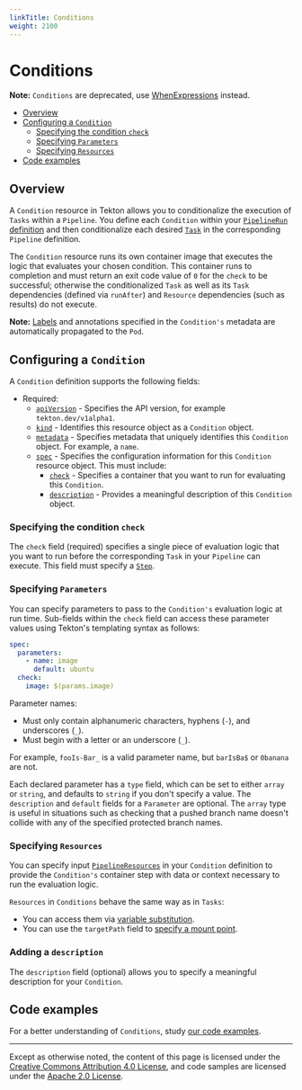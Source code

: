 ```yaml
---
linkTitle: Conditions
weight: 2100
---
```

# Conditions

**Note:** `Conditions` are deprecated, use [WhenExpressions](/vault/Pipelines-v0.24.3/pipelines/#guard-task-execution-using-whenexpressions) instead. 

- [Overview](#overview)
- [Configuring a `Condition`](#configuring-a-condition)
  - [Specifying the condition `check`](#specifying-the-condition-check)
  - [Specifying `Parameters`](#specifying-parameters)
  - [Specifying `Resources`](#specifying-resources)
- [Code examples](#code-examples)

## Overview

A `Condition` resource in Tekton allows you to conditionalize the execution of `Tasks` within a `Pipeline`.
You define each `Condition` within your [`PipelineRun` definition](/vault/Pipelines-v0.24.3/pipelineruns/) and then conditionalize
each desired [`Task`](/vault/Pipelines-v0.24.3/tasks/) in the corresponding `Pipeline` definition. 

The `Condition` resource runs its own container image that executes the logic that evaluates your chosen condition.
This container runs to completion and must return an exit code value of `0` for the `check` to be successful; otherwise
the conditionalized `Task` as well as its `Task` dependencies (defined via `runAfter`) and `Resource` dependencies
(such as results) do not execute.

**Note:** [Labels](/vault/Pipelines-v0.24.3/labels/) and annotations specified in the `Condition's` metadata are automatically
propagated to the `Pod`.

## Configuring a `Condition`

A `Condition` definition supports the following fields:

- Required:
  - [`apiVersion`][kubernetes-overview] - Specifies the API version, for example
    `tekton.dev/v1alpha1`.
  - [`kind`][kubernetes-overview] - Identifies this resource object as a `Condition` object.
  - [`metadata`][kubernetes-overview] - Specifies metadata that uniquely identifies this
    `Condition` object. For example, a `name`.
  - [`spec`][kubernetes-overview] - Specifies the configuration information for
    this `Condition` resource object. This must include:
    - [`check`](#check) - Specifies a container that you want to run for evaluating this `Condition`.
    - [`description`](#description) - Provides a meaningful description of this `Condition` object.

[kubernetes-overview]:
  https://kubernetes.io/docs/concepts/overview/working-with-objects/kubernetes-objects/#required-fields

### Specifying the condition `check` 

The `check` field (required) specifies a single piece of evaluation logic that you want to run before the
corresponding `Task` in your `Pipeline` can execute. This field must specify a [`Step`](/vault/Pipelines-v0.24.3/tasks/#steps). 

### Specifying `Parameters`

You can specify parameters to pass to the `Condition's` evaluation logic at run time. 
Sub-fields within the `check` field can access these parameter values using Tekton's templating
syntax as follows:

```yaml
spec:
  parameters:
    - name: image
      default: ubuntu
  check:
    image: $(params.image)
```

Parameter names:
- Must only contain alphanumeric characters, hyphens (`-`), and underscores (`_`).
- Must begin with a letter or an underscore (`_`).

For example, `fooIs-Bar_` is a valid parameter name, but `barIsBa$` or `0banana` are not.

Each declared parameter has a `type` field, which can be set to either `array` or `string`, and
defaults to `string` if you don't specify a value. The `description` and `default` fields for a
`Parameter` are optional. The `array` type is useful in situations such as checking that a pushed
branch name doesn't collide with any of the specified protected branch names.

### Specifying `Resources`

You can specify input [`PipelineResources`](/vault/Pipelines-v0.24.3/resources/) in your `Condition` definition to 
provide the `Condition's` container step with data or context necessary to run the evaluation logic.

`Resources` in `Conditions` behave the same way as in `Tasks`:
- You can access them via [variable substitution](/vault/Pipelines-v0.24.3/resources/#variable-substitution).
- You can use the `targetPath` field to [specify a mount point](/vault/Pipelines-v0.24.3/resources/#controlling-where-resources-are-mounted).

### Adding a `description`

The `description` field (optional) allows you to specify a meaningful description for your `Condition`.

## Code examples

For a better understanding of `Conditions`, study [our code examples](https://github.com/tektoncd/pipeline/tree/main/examples).

---

Except as otherwise noted, the content of this page is licensed under the
[Creative Commons Attribution 4.0 License](https://creativecommons.org/licenses/by/4.0/),
and code samples are licensed under the
[Apache 2.0 License](https://www.apache.org/licenses/LICENSE-2.0).
